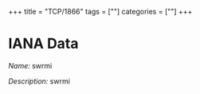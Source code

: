 +++
title = "TCP/1866"
tags = [""]
categories = [""]
+++

# IANA Data

_Name:_ swrmi

_Description:_ swrmi

